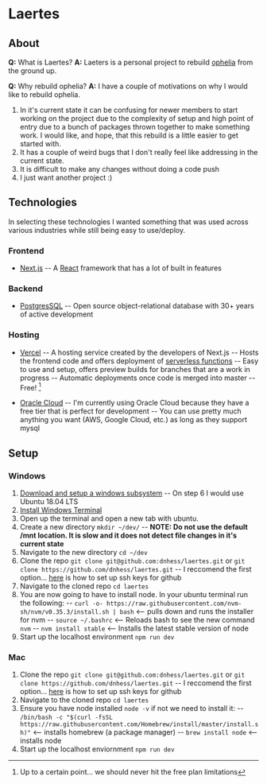 # Laertes

## About
**Q:** What is Laertes? 
**A:** Laeters is a personal project to rebuild [ophelia](https://github.com/siggame/ophelia) from the ground up.

**Q:** Why rebuild ophelia?
**A:** I have a couple of motivations on why I would like to rebuild ophelia. 
1. In it's current state it can be confusing for newer members to start working on the project due to the complexity of setup and high point of entry due to a bunch of packages thrown together to make something work. I would like, and hope, that this rebuild is a little easier to get started with. 
2. It has a couple of weird bugs that I don't really feel like addressing in the current state. 
3. It is difficult to make any changes without doing a code push
4. I just want another project :) 


 ## Technologies
 In selecting these technologies I wanted something that was used across various industries while still being easy to use/deploy.
 ### Frontend
 - [Next.js](https://nextjs.org/)
 -- A [React](https://reactjs.org/) framework that has a lot of built in features
### Backend 
- [PostgresSQL](https://www.postgresql.org/)
-- Open source object-relational database with 30+ years of active development

### Hosting
- [Vercel](https://vercel.com/)
-- A hosting service created by the developers of Next.js 
-- Hosts the frontend code and offers deployment of [serverless functions](https://vercel.com/docs/serverless-functions/introduction)
-- Easy to use and setup, offers preview builds for branches that are a work in progress
-- Automatic deployments once code is merged into master
-- Free! [^1]

- [Oracle Cloud](https://www.oracle.com/mysql/)
-- I'm currently using Oracle Cloud because they have a free tier that is perfect for development 
-- You can use pretty much anything you want (AWS, Google Cloud, etc.) as long as they support mysql

## Setup
### Windows
1. [Download and setup a windows subsystem](https://docs.microsoft.com/en-us/windows/wsl/install-win10)
-- On step 6 I would use Ubuntu 18.04 LTS
2. [Install Windows Terminal](https://docs.microsoft.com/en-us/windows/terminal/get-started)
3. Open up the terminal and open a new tab with ubuntu. 
4. Create a new directory `mkdir ~/dev/`
-- **NOTE: Do not use the default /mnt location. It is slow and it does not detect file changes in it's current state**
5. Navigate to the new directory `cd ~/dev`
6. Clone the repo `git clone git@github.com:dnhess/laertes.git` or `git clone https://github.com/dnhess/laertes.git` 
-- I reccomend the first option... [here](https://devconnected.com/how-to-setup-ssh-keys-on-github/) is how to set up ssh keys for github
7. Navigate to the cloned repo `cd laertes`
8. You are now going to have to install node. In your ubuntu terminal run the following:
-- `curl -o- https://raw.githubusercontent.com/nvm-sh/nvm/v0.35.3/install.sh | bash` <-- pulls down and runs the installer for nvm
-- `source ~/.bashrc` <-- Reloads bash to see the new command `nvm`
-- `nvm install stable` <-- Installs the latest stable version of node
9. Start up the localhost environment `npm run dev`

### Mac
1. Clone the repo `git clone git@github.com:dnhess/laertes.git` or `git clone https://github.com/dnhess/laertes.git` 
-- I reccomend the first option... [here](https://devconnected.com/how-to-setup-ssh-keys-on-github/) is how to set up ssh keys for github
2. Navigate to the cloned repo `cd laertes`
3. Ensure you have node installed `node -v` if not we need to install it: 
-- `/bin/bash -c "$(curl -fsSL https://raw.githubusercontent.com/Homebrew/install/master/install.sh)"` <-- installs homebrew (a package manager)
-- `brew install node` <-- installs node
4. Start up the localhost enviornment `npm run dev`


[^1]: Up to a certain point... we should never hit the free plan limitations
[^2]: Once again.. up to a certain point. I don't think we will hit the limitations if the other things are setup correctly